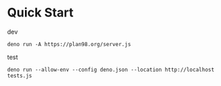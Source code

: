 # Quick Start

dev
```
deno run -A https://plan98.org/server.js
```

test
```
deno run --allow-env --config deno.json --location http://localhost tests.js
```
